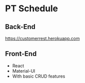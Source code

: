 # PT Schedule
## Back-End
https://customerrest.herokuapp.com
## Front-End
- React
- Material-UI
- With basic CRUD features

